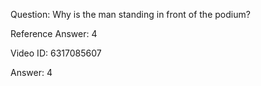 Question: Why is the man standing in front of the podium?

Reference Answer: 4

Video ID: 6317085607

Answer: 4


